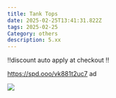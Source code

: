 ```yaml
---
title: Tank Tops
date: 2025-02-25T13:41:31.822Z
tags: 2025-02-25
Category: others
description: 5.xx
---
```

‼️discount auto apply at checkout ‼️ 

https://spd.ooo/vk881t2uc7  ad <!--StartFragment-->

![](https://m.media-amazon.com/images/I/71pbr-DisML._AC_SY741_.jpg)

<!--EndFragment-->